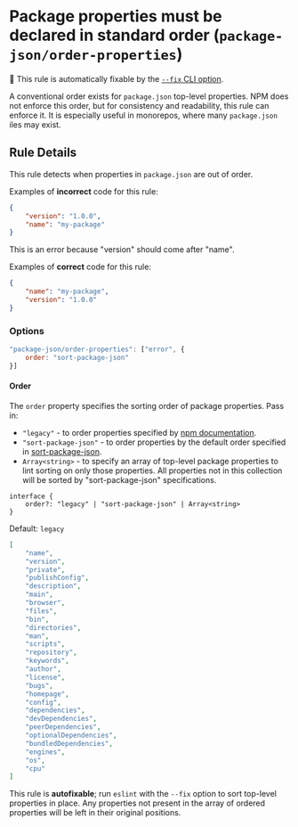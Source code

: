 # Package properties must be declared in standard order (`package-json/order-properties`)

🔧 This rule is automatically fixable by the [`--fix` CLI option](https://eslint.org/docs/latest/user-guide/command-line-interface#--fix).

<!-- end auto-generated rule header -->

A conventional order exists for `package.json` top-level properties. NPM does
not enforce this order, but for consistency and readability, this rule can
enforce it. It is especially useful in monorepos, where many `package.json`
iles may exist.

## Rule Details

This rule detects when properties in `package.json` are out of order.

Examples of **incorrect** code for this rule:

```json
{
    "version": "1.0.0",
    "name": "my-package"
}
```

This is an error because "version" should come after "name".

Examples of **correct** code for this rule:

```json
{
    "name": "my-package",
    "version": "1.0.0"
}
```

### Options

```js
"package-json/order-properties": ["error", {
    order: "sort-package-json"
}]
```

#### Order

The `order` property specifies the sorting order of package properties. Pass in:

-   `"legacy"` - to order properties specified by [npm documentation](https://docs.npmjs.com/cli/v10/configuring-npm/package-json).
-   `"sort-package-json"` - to order properties by the default order specified in [sort-package-json](https://github.com/keithamus/sort-package-json).
-   `Array<string>` - to specify an array of top-level package properties to lint sorting on only those
    properties. All properties not in this collection will be sorted by "sort-package-json" specifications.

```tsx
interface {
    order?: "legacy" | "sort-package-json" | Array<string>
}
```

Default: `legacy`

```json
[
    "name",
    "version",
    "private",
    "publishConfig",
    "description",
    "main",
    "browser",
    "files",
    "bin",
    "directories",
    "man",
    "scripts",
    "repository",
    "keywords",
    "author",
    "license",
    "bugs",
    "homepage",
    "config",
    "dependencies",
    "devDependencies",
    "peerDependencies",
    "optionalDependencies",
    "bundledDependencies",
    "engines",
    "os",
    "cpu"
]
```

This rule is **autofixable**; run `eslint` with the `--fix` option to sort
top-level properties in place. Any properties not present in the array of
ordered properties will be left in their original positions.
